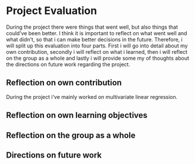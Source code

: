 <h1>Project Evaluation</h1>

During the project there were things that went well, but also things that could've been better. I think it is important to reflect on what went well and what didn't, so that i can make better decisions in the future. Therefore, i will split up this evaluation into four parts. First i will go into detail about my own contribution, secondly i will reflect on what i learned, then i will reflect on the group as a whole and lastly i will provide some my of thoughts about the directions on future work regarding the project.

<h2>Reflection on own contribution</h2>

During the project i've mainly worked on multivariate linear regression.

<h2>Reflection on own learning objectives</h2>



<h2>Reflection on the group as a whole</h2>



<h2>Directions on future work</h2>

